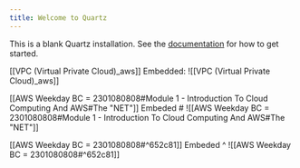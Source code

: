 ```yaml
---
title: Welcome to Quartz
---
```


This is a blank Quartz installation.
See the [documentation](https://quartz.jzhao.xyz) for how to get started.

[[VPC (Virtual Private Cloud)_aws]]
Embedded:
![[VPC (Virtual Private Cloud)_aws]]


[[AWS Weekday BC = 2301080808#Module 1 - Introduction To Cloud Computing And AWS#The "NET"]]
Embeded #
![[AWS Weekday BC = 2301080808#Module 1 - Introduction To Cloud Computing And AWS#The "NET"]]


[[AWS Weekday BC = 2301080808#^652c81]]
Embeded ^
![[AWS Weekday BC = 2301080808#^652c81]]
